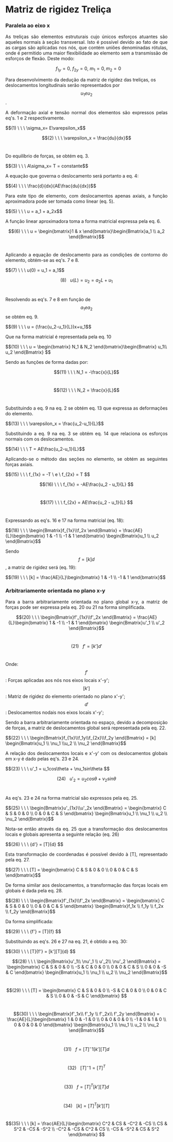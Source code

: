 <script src="https://polyfill.io/v3/polyfill.min.js?features=es6"></script> 
<script id="MathJax-script" async src="https://cdn.jsdelivr.net/npm/mathjax@3/es5/tex-mml-chtml.js"></script>
    
# Matriz de rigidez Treliça
### Paralela ao eixo x

<p style="text-align: justify;">As treliças são elementos estruturais cujo únicos esforços atuantes são aqueles normais à seção transversal. Isto é possível devido ao fato de que as cargas são aplicadas nos nós, que contém uniões denominadas rótulas, onde é permitido uma maior flexibilidade ao elemento sem a transmissão de esforços de flexão. Deste modo:</p>

$$ \ \ \    f_{1y} = 0, \ f_{2y} = 0, \ m_{1} = 0, m_{2} = 0 $$

Para desenvolvimento da dedução da matriz de rigidez das treliças, os deslocamentos longitudinais serão representados por $$u_1 e u_2 $$.<br/> 
<p style="text-align: justify;">A deformação axial e tensão normal dos elementos são expressos pelas eq's. 1 e 2 respectivamente. </p>
$$(1) \ \ \     \sigma_x= E\varepsilon_x$$<br/>

$$(2) \ \ \     \varepsilon_x = \frac{du}{dx}$$<br/>

<p style="text-align: justify;">Do equilíbrio de forças, se obtém eq. 3.</p>
$$(3) \ \ \     A\sigma_x= T = constante$$<br/>

<p style="text-align: justify;">A equação que governa o deslocamento será portanto a eq. 4:</p>
$$(4) \ \ \     \frac{d}{dx}(AE\frac{du}{dx})$$<br/>

<p style="text-align: justify;">Para este tipo de elemento, com deslocamentos apenas axiais, a função aproximadora pode ser tomada como linear (eq. 5). </p>
$$(5) \ \ \     u = a_1 + a_2x$$<br/>

<p style="text-align: justify;">A função linear aproximadora toma a forma matricial expressa pela eq. 6.</p>

$$(6) \ \ \     u = \begin{bmatrix}1 & x \end{bmatrix}\begin{Bmatrix}a_1 \\ a_2 \end{Bmatrix}$$<br/>

<p style="text-align: justify;">Aplicando a equação de deslocamento para as condições de contorno do elemento, obtém-se as eq's. 7 e 8. </p>
$$(7) \ \ \     u(0) = u_1 = a_1$$<br/>

$$(8) \ \ \     u(L) = u_2 = a_2L + u_1$$<br/>

Resolvendo as eq's. 7 e 8 em função de $$ a_1 e a_2$$ se obtém eq. 9.
<p style="text-align: justify;"> </p>
$$(9) \ \ \     u = (\frac{u_2-u_1}{L})x+u_1$$<br/>

<p style="text-align: justify;">Que na forma matricial é representada pela eq. 10 </p>
$$(10) \ \ \     u = \begin{bmatrix} N_1 & N_2 \end{bmatrix}\begin{Bmatrix} u_1\\ u_2 \end{Bmatrix} $$<br/>

<p style="text-align: justify;">Sendo as funções de forma dadas por:</p>

$$(11) \ \ \    N_1 = -\frac{x}{L}$$<br/>

$$(12) \ \ \    N_2 = \frac{x}{L}$$<br/>

<p style="text-align: justify;">Substituindo a eq. 9 na eq. 2 se obtém eq. 13 que expressa as deformações do elemento.</p>
$$(13) \ \ \     \varepsilon_x = \frac{u_2-u_1}{L}$$<br/>

<p style="text-align: justify;">Substituindo a eq. 9 na eq. 3 se obtém eq. 14 que relaciona os esforços normais com os deslocamentos.</p>
$$(14) \ \ \     T = AE\frac{u_2-u_1}{L}$$<br/>

<p style="text-align: justify;">Aplicando-se o método das seções no elemento, se obtém as seguintes forças axiais.</p> 
$$(15) \ \ \     f_{1x} = -T \ e \ f_{2x} = T $$<br/>

$$(16) \ \ \     f_{1x} = -AE\frac{u_2 - u_1}{L} $$<br/>

$$(17) \ \ \     f_{2x} = AE\frac{u_2 - u_1}{L} $$<br/>

<p style="text-align: justify;">Expressando as eq's. 16 e 17 na forma matricial (eq. 18):
</p> 
$$(18) \ \ \    \begin{Bmatrix}f_{1x}\\f_2x
\end{Bmatrix} = \frac{AE}{L}\begin{bmatrix} 1 & -1 \\ -1 & 1 \end{bmatrix} \begin{Bmatrix}u_1 \\ u_2 \end{Bmatrix}$$<br/>

Sendo $${f} = [k]{d}$$, a matriz de rigidez será (eq. 19):
<p style="text-align: justify;"> </p> 
$$(19) \ \ \    [k] = \frac{AE}{L}\begin{bmatrix} 1 & -1 \\ -1 & 1 \end{bmatrix}$$<br/>

### Arbitrariamente orientada no plano x-y

<p style="text-align: justify;"> Para a barra arbitrariamente orientada no plano global x-y, a matriz de forças pode ser expressa pela eq. 20 ou 21 na forma simplificada. </p> 

$$(20) \ \ \    \begin{Bmatrix}f'_{1x}\\f'_2x
\end{Bmatrix} = \frac{AE}{L}\begin{bmatrix} 1 & -1 \\ -1 & 1 \end{bmatrix} \begin{Bmatrix}u'_1 \\ u'_2 \end{Bmatrix}$$<br/>

$$(21) \ \ \     {f'} = [k']{d'} $$<br/>

Onde:
$${f'}$$: Forças aplicadas aos nós nos eixos locais x'-y';
$$[k']$$: Matriz de rigidez do elemento orientado no plano x'-y';
$${d'}$$: Deslocamentos nodais nos eixos locais x'-y';

<p style="text-align: justify;"> Sendo a barra arbitrariamente orientada no espaço, devido a decomposição de forças, a matriz de deslocamentos global será representada pela eq. 22. </p>
$$(22) \ \ \    \begin{Bmatrix}f_{1x}\\f_1y\\f_{2x}\\f_2y
\end{Bmatrix} = [k] \begin{Bmatrix}u_1 \\ \nu_1 \\u_2 \\ \nu_2 \end{Bmatrix}$$<br/>

<p style="text-align: justify;"> A relação dos deslocamentos locais e x'-y' com os deslocamentos globais em x-y é dado pelas eq's. 23 e 24. </p>
$$(23) \ \ \     u'_1 = u_1cos\theta + \nu_1sin\theta $$<br/>

$$(24) \ \ \     u'_2 = u_2cos\theta + \nu_2sin\theta $$<br/>

<p style="text-align: justify;"> As eq's. 23 e 24 na forma matricial são expressos pela eq. 25. </p>
$$(25) \ \ \    \begin{Bmatrix}u'_{1x}\\u'_2x
\end{Bmatrix} = \begin{bmatrix} C & S & 0 & 0 \\ 0 & 0 & C & S  \end{bmatrix} \begin{Bmatrix}u_1 \\ \nu_1 \\ u_2 \\ \nu_2 \end{Bmatrix}$$<br/>

<p style="text-align: justify;"> Nota-se então através da eq. 25 que a transformação dos deslocamentos locais e globais apresenta a seguinte relação (eq. 26) </p>
$$(26) \ \ \     {d'} = [T]{d} $$<br/>

<p style="text-align: justify;">Esta transformação de coordenadas é possível devido à [T], representado pela eq. 27.  </p>
$$(27) \ \ \   [T] = \begin{bmatrix} C & S & 0 & 0 \\ 0 & 0 & C & S  \end{bmatrix}$$<br/>

<p style="text-align: justify;"> De forma similar aos deslocamentos, a transformação das forças locais em globais é dada pela eq. 28. </p>
$$(28) \ \ \    \begin{Bmatrix}f'_{1x}\\f'_2x
\end{Bmatrix} = \begin{bmatrix} C & S & 0 & 0 \\ 0 & 0 & C & S  \end{bmatrix} \begin{Bmatrix}f_1x \\ f_1y \\ f_2x \\ f_2y \end{Bmatrix}$$<br/>

<p style="text-align: justify;"> Da forma simplificada: </p>
$$(29) \ \ \     {f'} = [T]{f} $$<br/>

<p style="text-align: justify;"> Substituindo as eq's. 26 e 27 na eq. 21, é obtido a eq. 30: </p>
$$(30) \ \ \     [T]{f'} = [k'][T]{d} $$<br/>


$$(28) \ \ \    \begin{Bmatrix}u'_1\\ \nu'_1 \\ u'_2\\ \nu'_2
\end{Bmatrix} = \begin{bmatrix} C & S & 0 & 0 \\ -S & C & 0 & 0 \\ 0 & 0 & C & S \\  0 & 0 & -S & C  \end{bmatrix} \begin{Bmatrix}u_1 \\ \nu_1 \\ u_2 \\ \nu_2 \end{Bmatrix}$$<br/>

$$(29) \ \ \    [T] = \begin{bmatrix} C & S & 0 & 0 \\ -S & C & 0 & 0 \\ 0 & 0 & C & S \\  0 & 0 & -S & C  \end{bmatrix} $$<br/>

$$(30) \ \ \    \begin{Bmatrix}f'_1x\\ f'_1y \\ f'_2x\\ f'_2y
\end{Bmatrix} = \frac{AE}{L}\begin{bmatrix} 1 & 0 & -1 & 0 \\ 0 & 0 & 0 & 0 \\ -1 & 0 & 1 & 0 \\  0 & 0 & 0 & 0  \end{bmatrix} \begin{Bmatrix}u_1 \\ \nu_1 \\ u_2 \\ \nu_2 \end{Bmatrix}$$<br/>

$$(31) \ \ \     {f} = [T]^-1[k'][T]{d} $$<br/>

$$(32) \ \ \     [T]^-1=[T]^T $$<br/>

$$(33) \ \ \     {f} = [T]^T[k'][T]{d} $$<br/>

$$(34) \ \ \     [k] = [T]^T[k'][T] $$<br/>

$$(35) \ \ \    [k] = \frac{AE}{L}\begin{bmatrix} C^2 & CS & -C^2 & -CS \\ CS & S^2 & -CS & -S^2 \\ -C^2 & -CS & C^2 & CS \\  -CS & -S^2 & CS & S^2  \end{bmatrix} $$<br/>
